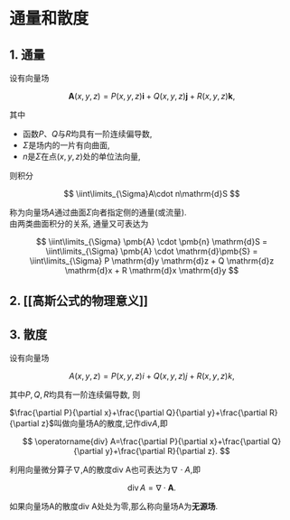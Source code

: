 # 通量和散度

## 1. 通量

设有向量场

$$
\pmb{A}(x,y,z)=P(x,y,z)\pmb{i}+Q(x,y,z)\pmb{j}+R(x,y,z)\pmb{k},
$$

其中

- 函数$P$、$Q$与$R$均具有一阶连续偏导数,
- $\Sigma$是场内的一片有向曲面,
- $n$是$\Sigma$在点$(x,y,z)$处的单位法向量,

则积分

$$
\iint\limits_{\Sigma}A\cdot n\mathrm{d}S
$$

称为向量场$A$通过曲面$\Sigma$向者指定侧的通量(或流量). <BR>
由两类曲面积分的关系, 通量又可表达为

$$
\iint\limits_{\Sigma} \pmb{A} \cdot \pmb{n} \mathrm{d}S
= \iint\limits_{\Sigma} \pmb{A} \cdot \mathrm{d}\pmb{S}
= \iint\limits_{\Sigma} P \mathrm{d}y \mathrm{d}z + Q \mathrm{d}z \mathrm{d}x + R \mathrm{d}x \mathrm{d}y
$$

## 2. [[高斯公式的物理意义]]

## 3. 散度

设有向量场

$$A(x,y,z)=P(x,y,z)i+Q(x,y,z)j+R(x,y,z)k,$$

其中$P, Q, R$均具有一阶连续偏导数, 则

$\frac{\partial P}{\partial x}+\frac{\partial Q}{\partial y}+\frac{\partial R}{\partial z}$叫做向量场A的散度,记作$\mathrm{div} A$,即

$$
\operatorname{div} A=\frac{\partial P}{\partial x}+\frac{\partial Q}{\partial y}+\frac{\partial R}{\partial z}.
$$

利用向量微分算子$\nabla$,A的散度div A也可表达为$\nabla \cdot A$,即

$$
\operatorname{div} A=\nabla \cdot \pmb{A}.
$$

如果向量场A的散度div A处处为零,那么称向量场A为**无源场**.
